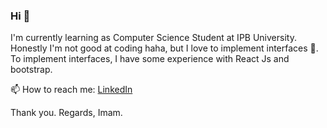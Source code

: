 ### Hi 👋
I'm currently learning as Computer Science Student at IPB University. Honestly I'm not good at coding haha, but I love to implement interfaces 💛. To implement interfaces, I have some experience with React Js and bootstrap.

📫 How to reach me: [LinkedIn](https://www.linkedin.com/in/imam-mulhaq-rosyadi-2a454a198/)

Thank you.
Regards, Imam.


<!--
**Imammulh/imammulh** is a ✨ _special_ ✨ repository because its `README.md` (this file) appears on your GitHub profile.

Here are some ideas to get you started:

- 🔭 I’m currently working on ...
- 🌱 I’m currently learning ...
- 👯 I’m looking to collaborate on ...
- 🤔 I’m looking for help with ...
- 💬 Ask me about ...
- 📫 How to reach me: ...
- 😄 Pronouns: ...
- ⚡ Fun fact: ...
-->
